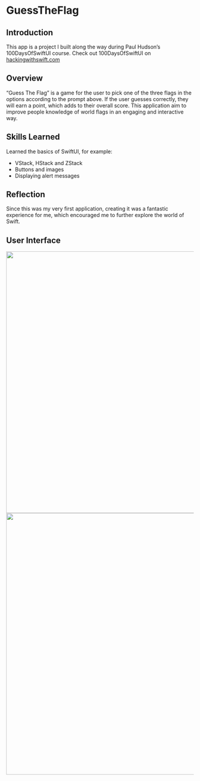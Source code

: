 # GuessTheFlag
## Introduction
This app is a project I built along the way during Paul Hudson’s 100DaysOfSwiftUI course.
Check out 100DaysOfSwiftUI on [hackingwithswift.com](https://hackingwithswift.com)

## Overview
“Guess The Flag” is a game for the user to pick one of the three flags in the options according to the prompt above. If the user guesses correctly, they will earn a point, which adds to their overall score. 
This application aim to improve people knowledge of world flags in an engaging and interactive way.

## Skills Learned
Learned the basics of SwiftUI, for example:
* VStack, HStack and ZStack
* Buttons and images
* Displaying alert messages

## Reflection
Since this was my very first application, creating it was a fantastic experience for me, which encouraged me to further explore the world of Swift.

## User Interface
<img height="700" src="https://github.com/Namkhengsai/Images/blob/main/GTFscreenshort-1.png">
<img height="700" src="https://github.com/Namkhengsai/Images/blob/main/GTFscreenshort-2.png">
